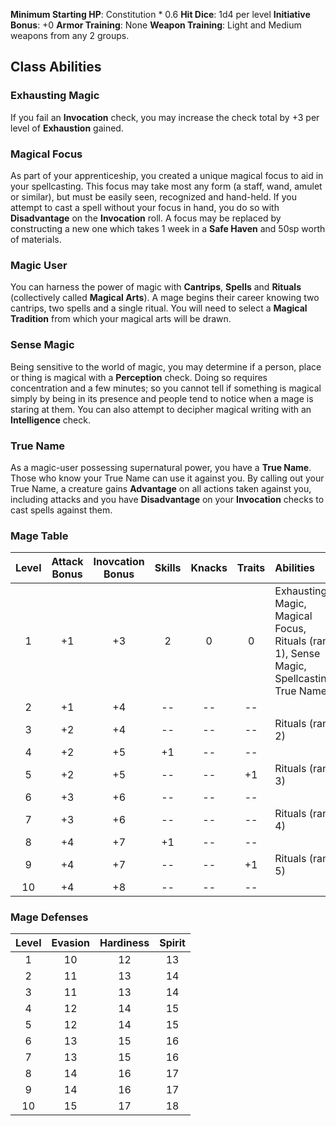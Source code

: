 **Minimum Starting HP**: Constitution * 0.6
**Hit Dice**: 1d4 per level
**Initiative Bonus**: +0
**Armor Training**: None
**Weapon Training**: Light and Medium weapons from any 2 groups.

## Class Abilities
### Exhausting Magic
If you fail an **Invocation** check, you may increase the check total by +3 per level of **Exhaustion** gained.

### Magical Focus
As part of your apprenticeship, you created a unique magical focus to aid in your spellcasting.  This focus may take most any form (a staff, wand, amulet or similar), but must be easily seen, recognized and hand-held.  If you attempt to cast a spell without your focus in hand, you do so with **Disadvantage** on the **Invocation** roll.  A focus may be replaced by constructing a new one which takes 1 week in a **Safe Haven** and 50sp worth of materials.

### Magic User
You can harness the power of magic with **Cantrips**, **Spells** and **Rituals** (collectively called **Magical Arts**).  A mage begins their career knowing two cantrips, two spells and a single ritual.  You will need to select a **Magical Tradition** from which your magical arts will be drawn.

### Sense Magic
Being sensitive to the world of magic, you may determine if a person, place or thing is magical with a **Perception** check.  Doing so requires concentration and a few minutes; so you cannot tell if something is magical simply by being in its presence and people tend to notice when a mage is staring at them.  You can also attempt to decipher magical writing with an **Intelligence** check.

### True Name
As a magic-user possessing supernatural power, you have a **True Name**.  Those who know your True Name can use it against you.  By calling out your True Name, a creature gains **Advantage** on all actions taken against you, including attacks and you have **Disadvantage** on your **Invocation** checks to cast spells against them.

### Mage Table
| Level | Attack<br/>Bonus | Inovcation<br/>Bonus | Skills | Knacks | Traits | Abilities |
|:---:|:---:|:---:|:---:|:---:|:---:|:---|
|  1 | +1 | +3 |  2 |  0 |  0 | Exhausting Magic, Magical Focus, Rituals (rank 1), Sense Magic, Spellcasting, True Name |
|  2 | +1 | +4 | -- | -- | -- |  |
|  3 | +2 | +4 | -- | -- | -- | Rituals (rank 2) |
|  4 | +2 | +5 | +1 | -- | -- |  |
|  5 | +2 | +5 | -- | -- | +1 | Rituals (rank 3) |
|  6 | +3 | +6 | -- | -- | -- |  |
|  7 | +3 | +6 | -- | -- | -- | Rituals (rank 4) |
|  8 | +4 | +7 | +1 | -- | -- |  |
|  9 | +4 | +7 | -- | -- | +1 | Rituals (rank 5) |
| 10 | +4 | +8 | -- | -- | -- |  |

### Mage Defenses
| Level | Evasion | Hardiness | Spirit |
|:-----:|:-------:|:---------:|:------:|
|   1   |    10   |     12    |   13   |
|   2   |    11   |     13    |   14   |
|   3   |    11   |     13    |   14   |
|   4   |    12   |     14    |   15   |
|   5   |    12   |     14    |   15   |
|   6   |    13   |     15    |   16   |
|   7   |    13   |     15    |   16   |
|   8   |    14   |     16    |   17   |
|   9   |    14   |     16    |   17   |
|  10   |    15   |     17    |   18   |


